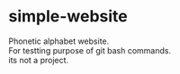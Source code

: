 # simple-website
Phonetic alphabet website.</br>
For testting purpose of git bash commands.</br>
its not a project.
